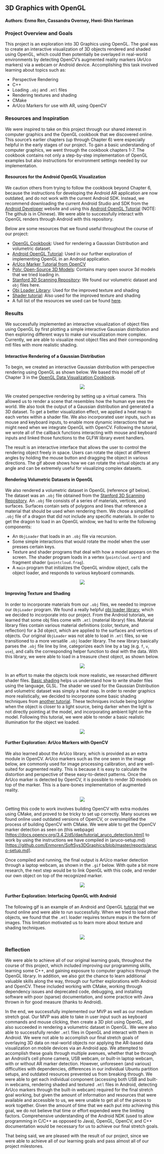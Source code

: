 ## 3D Graphics with OpenGL
#### Authors: Enmo Ren, Cassandra Overney, Hwei-Shin Harriman

### Project Overview and Goals
This project is an exploration into 3D Graphics using OpenGL. The goal was to create an interactive visualization of 3D objects rendered and shaded using OpenGL, which could then potentially be overlayed in real-world environments by detecting OpenCV’s augmented reality markers (ArUco markers) via a webcam or Android device. Accomplishing this task involved learning about topics such as:
* Perspective Rendering
* C++
* Loading `.obj` and `.mtl` files
* Rendering textures and shading
* CMake
* ArUco Markers for use with AR, using OpenCV

### Resources and Inspiration
We were inspired to take on this project through our shared interest in computer graphics and the OpenGL cookbook that we discovered online. This source’s earlier chapters (up through Chapter 6) were especially helpful in the early stages of our project.
To gain a basic understanding of computer graphics, we went through the cookbook chapters 1-7. The cookbook contains not only a step-by-step implementation of OpenGL examples but also instructions for environment settings needed by our implementation.

#### Resources for the Android OpenGL Visualization
We caution others from trying to follow the cookbook beyond Chapter 6, because the instructions for developing the Android AR application are now outdated, and do not work with the current Android SDK. Instead, we recommend downloading the current Android Studio and SDK from the [Android Developer](https://developer.android.com/studio) website and using this [Android OpenGL Tutorial](https://github.com/doggycoder/AndroidOpenGLDemo) (NOTE: The github is in Chinese). We were able to successfully interact with OpenGL renders through Android with this repository.

Below are some resources that we found useful throughout the course of our project:
* [OpenGL Cookbook](https://www.oreilly.com/library/view/opengl-data-visualization/9781782169727/): Used for rendering a Gaussian Distribution and volumetric dataset.
* [Android OpenGL Tutorial](https://github.com/doggycoder/AndroidOpenGLDemo): Used in our further exploration of implementing OpenGL in an Android application.
* [ArUco Marker Tutorial from OpenCV](https://docs.opencv.org/3.4.2/d5/dae/tutorial_aruco_detection.html)
* [Poly: Open-Source 3D Models](https://poly.google.com/): Contains many open source 3d models that we tried loading in.
* [Stanford 3D Scanning Repository](http://graphics.stanford.edu/data/3Dscanrep/): We found our volumetric dataset and `obj` files here.
* [Obj Loader Library](https://github.com/rlk/obj): Used for the improved texture and shading
* [Shader tutorial](http://www.opengl-tutorial.org/): Also used for the improved texture and shading
* A full list of the resources we used can be found [here](resources.md).

### Results
We successfully implemented an interactive visualization of object files using OpenGL by first plotting a simple interactive Gaussian distribution and then exploring different ways to make our visualization more complex. Currently, we are able to visualize most object files and their corresponding mtl files with more realistic shading.    
#### Interactive Rendering of a Gaussian Distribution
To begin, we created an interactive Gaussian distribution with perspective rendering using OpenGL as shown below. We based this model off of Chapter 3 in the [OpenGL Data Visualization Cookbook](https://www.oreilly.com/library/view/opengl-data-visualization/9781782169727/).

<p align="center"> <img src ="https://github.com/Enmoren/SoftSys3DGraphics/blob/master/reports/tutorial3.gif"/> </p>

  
We created perspective rendering by setting up a virtual camera. This allowed us to render a scene that resembles how the human eye sees the world. We also took the output of a Gaussian distribution and generated a 3D dataset. To get a better visualization effect, we applied a heat map to each vertex within a shader file. We also incorporated user inputs, such as mouse and keyboard inputs, to enable more dynamic interactions that we might need when we integrate OpenGL with OpenCV. Following the tutorial, we wrote all of the callback functions interacting with mouse and keyboard inputs and linked those functions to the GLFW library event handlers.

The result is an interactive interface that allows the user to control the rendering object freely in space. Users can rotate the object at different angles by holding the mouse button and dragging the object in various directions. The gif above shows how we can rotate the virtual objects at any angle and can be extremely useful for visualizing complex datasets.

#### Rendering Volumetric Datasets in OpenGL
We also rendered a volumetric dataset in OpenGL (reference gif below). The dataset was an `.obj` file obtained from the [Stanford 3D Scanning Repository](http://graphics.stanford.edu/data/3Dscanrep/). An `.obj` file consists of a series of materials, vertices, and surfaces. Surfaces contain sets of polygons and lines that reference a material that should be used when rendering them. We chose a simplified `.obj` file of a dragon that did not include any specific materials. In order to get the dragon to load in an OpenGL window, we had to write the following components:
*  An `ObjLoader` that loads in an `.obj` file via recursion.
*  Some simple interactions that would rotate the model when the user presses certain keys.
*  Texture and shader programs that deal with how a model appears on the screen. The shader program loads in a vertex (`pointcloud.vert`) and fragment shader (`pointcloud.frag`).  
* A `main` program that initializes the OpenGL window object, calls the object loader, and responds to various keyboard commands.

<p align="center"> <img src ="https://github.com/Enmoren/SoftSys3DGraphics/blob/master/reports/dragon.gif"/> </p>

  
#### Improving Texture and Shading
In order to incorporate materials from our `.obj` files, we needed to improve our `ObjLoader` program. We found a really helpful [obj loader library](https://github.com/rlk/obj), which we decided to incorporate into our project. From the Android tutorials, we learned that some obj files come with `.mtl` (material library) files. Material library files contain various material definitions (color, texture, and reflection) for a 3d object, which are applied to the surfaces and vertices of objects. Our original `ObjLoader` was not able to load in `.mtl` files, so we transitioned to a more versatile `.obj` loader library. The new library basically parses the `.obj` file line by line, categorizes each line by a tag (e.g. `f`, `v`, `use`), and calls the corresponding helper function to deal with the data. With this library, we were able to load in a treasure chest object, as shown below.     

<p align="center"> <img src ="https://github.com/Enmoren/SoftSys3DGraphics/blob/master/reports/chest.gif"/> </p>

In an effort to make the objects look more realistic, we researched different shader files. [Basic shading](https://learnopengl.com/Getting-started/Shaders) helps us understand how to write shader files using the language, GLSL. The shader we used for the Gaussian Distribution and volumetric dataset was simply a heat map. In order to render graphics more realistically, we decided to incorporate some basic shading techniques from [another tutorial](http://www.opengl-tutorial.org/beginners-tutorials/tutorial-8-basic-shading/). These techniques include being brighter when the object is closer to a light source, being darker when the light is not directly pointing at the model, and incorporating ambient light on the model. Following this tutorial, we were able to render a basic realistic illumination for the object we loaded.
<p align="center"> <img src ="https://github.com/Enmoren/SoftSys3DGraphics/blob/master/reports/shader.png"/> </p>

#### Further Exploration: ArUco Markers with OpenCV
We also learned about the ArUco library, which is provided as an extra module in OpenCV. ArUco markers such as the one seen in the image below, are commonly used for image processing calibration, and are well-suited for augmented reality. This is because it is easy to calculate the distortion and perspective of these easy-to-detect patterns. Once the ArUco marker is detected by OpenCV, it is possible to render 3D models on top of the marker. This is a bare-bones implementation of augmented reality. 
<p align="center"> <img src ="https://github.com/Enmoren/SoftSys3DGraphics/blob/master/reports/markers.jpg"/> </p>

Getting this code to work involves building OpenCV with extra modules using CMake, and proved to be tricky to set up correctly. Many sources we found online used outdated versions of OpenCV, or oversimplified the process of building OpenCV with CMake. We were able to get the OpenCV marker detection as seen on (this webpage)[https://docs.opencv.org/3.4.2/d5/dae/tutorial_aruco_detection.html] to work by using the instructions we have compiled in (aruco-setup.md)[https://github.com/Enmoren/SoftSys3DGraphics/blob/master/reports/aruco-setup.md]. 

Once compiled and running, the final output is ArUco marker detection through a laptop webcam, as shown in the `.gif` below. With quite a bit more research, the next step would be to link OpenGL with this code, and render our own object on top of the recognized marker. 
<p align="center"> <img src ="https://github.com/Enmoren/SoftSys3DGraphics/blob/master/reports/marker.gif"/> </p>

  
#### Further Exploration: Interfacing OpenGL with Android
The following gif is an example of an Android and OpenGL [tutorial](https://github.com/doggycoder/AndroidOpenGLDemo) that we found online and were able to run successfully. When we tried to load other objects, we found that the `.mtl` loader requires texture maps in the form of images. This limitation motivated us to learn more about texture and shading techniques.

<p align="center"> <img src ="https://github.com/Enmoren/SoftSys3DGraphics/blob/master/reports/android.gif"/> </p>

  
### Reflection
We were able to achieve all of our original learning goals, throughout the course of this project, which included improving our programming skills, learning some C++, and gaining exposure to computer graphics through the OpenGL library. In addition, we also got the chance to learn additional valuable skills along the way, through our further explorations with Android and OpenCV. These included working with CMake, working through dependency issues and deprecated code, debugging, and installing software with poor (sparse) documentation, and some practice with Java thrown in for good measure (thanks to Android).

In the end, we successfully implemented our MVP as well as our medium stretch goal. Our MVP was able to take in user input such as keyboard commands and mouse clicking, then create a 3D plot using OpenGL, and also succeeded in rendering a volumetric dataset in OpenGL. We were also able to successfully render `.mtl` files in OpenGL and interact with them in Android.
We were not able to accomplish our final stretch goals of overlaying 3D data on real-world objects nor applying the AR-based data visualization on mobile devices via an Android app. We attempted to accomplish these goals through multiple avenues, whether that be through an Android’s cell phone camera, USB webcam, or built-in laptop webcam, with or without AR marker detection. However, unforeseen (and various) difficulties with dependencies, differences in our individual Ubuntu partition setups, and outdated resources prevented us from breaking through. We were able to get each individual component (accessing both USB and built-in webcams, rendering shaded and textured `.mtl` files in Android, detecting ArUco markers through the built-in webcam) required for the final stretch goal working, but given the amount of information and resources that were available and accessible to us, we were unable to get all of the pieces to work together. Given the amount of time that we each put into achieving this goal, we do not believe that time or effort expended were the limiting factors. Comprehensive understanding of the Android NDK (used to allow programming in C/C++ as opposed to Java), OpenGL, OpenCV, and C++ documentation would be necessary for us to achieve our final stretch goals.

That being said, we are pleased with the result of our project, since we were able to achieve all of our learning goals and pass almost all of our project milestones.
